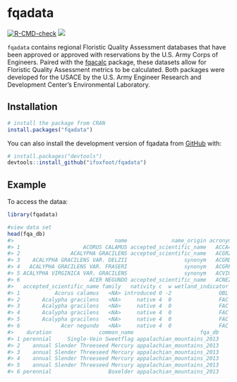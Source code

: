 
<!-- README.md is generated from README.Rmd. Please edit that file -->

# fqadata

<!-- badges: start -->

[![R-CMD-check](https://github.com/ifoxfoot/fqadata/workflows/R-CMD-check/badge.svg)](https://github.com/ifoxfoot/fqadata/workflows/R-CMD-check)
[![](https://cranlogs.r-pkg.org/badges/grand-total/fqadata)](https://cran.r-project.org/package=fqadata)
<!-- badges: end -->

`fqadata` contains regional Floristic Quality Assessment databases that
have been approved or approved with reservations by the U.S. Army Corps
of Engineers. Paired with the
[fqacalc](https://github.com/ifoxfoot/fqacalc) package, these datasets
allow for Floristic Quality Assessment metrics to be calculated. Both
packages were developed for the USACE by the U.S. Army Engineer Research
and Development Center’s Environmental Laboratory.

## Installation

``` r
# install the package from CRAN
install.packages("fqadata")
```

You can also install the development version of fqadata from
[GitHub](https://github.com/) with:

``` r
# install.packages("devtools")
devtools::install_github("ifoxfoot/fqadata")
```

## Example

To access the dataa:

``` r
library(fqadata)

#view data set
head(fqa_db)
#>                                name              name_origin acronym
#> 1                    ACORUS CALAMUS accepted_scientific_name   ACCA4
#> 2                ACALYPHA GRACILENS accepted_scientific_name   ACGR2
#> 3    ACALYPHA GRACILENS VAR. DELZII                  synonym   ACGRD
#> 4   ACALYPHA GRACILENS VAR. FRASERI                  synonym   ACGRF
#> 5 ACALYPHA VIRGINICA VAR. GRACILENS                  synonym   ACVIG
#> 6                      ACER NEGUNDO accepted_scientific_name   ACNE2
#>   accepted_scientific_name family   nativity c  w wetland_indicator physiognomy
#> 1           Acorus calamus   <NA> introduced 0 -2               OBL        forb
#> 2       Acalypha gracilens   <NA>     native 4  0               FAC        forb
#> 3       Acalypha gracilens   <NA>     native 4  0               FAC        forb
#> 4       Acalypha gracilens   <NA>     native 4  0               FAC        forb
#> 5       Acalypha gracilens   <NA>     native 4  0               FAC        forb
#> 6             Acer negundo   <NA>     native 4  0               FAC        tree
#>    duration               common_name                     fqa_db
#> 1 perennial     Single-Vein Sweetflag appalachian_mountains_2013
#> 2    annual Slender Threeseed Mercury appalachian_mountains_2013
#> 3    annual Slender Threeseed Mercury appalachian_mountains_2013
#> 4    annual Slender Threeseed Mercury appalachian_mountains_2013
#> 5    annual Slender Threeseed Mercury appalachian_mountains_2013
#> 6 perennial                  Boxelder appalachian_mountains_2013
```
